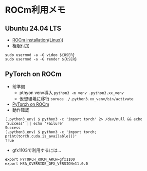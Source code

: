 # ROCm利用メモ
## Ubuntu 24.04 LTS
- [ROCm installation(Linux)](https://rocm.docs.amd.com/projects/install-on-linux/en/latest/index.html))
- 権限付加
```
sudo usermod -a -G video ${USER}
sudo usermod -a -G render ${USER}
```
## PyTorch on ROCm
- 前準備
  - pthyon venv導入 
    `python3 -m venv .python3.xx_venv`
  - 仮想環境に移行
    `soruce ./.python3.xx_venv/bin/activate`
- [PyTorch on ROCm](https://rocm.docs.amd.com/projects/install-on-linux/en/latest/install/3rd-party/pytorch-install.html)
- 動作確認
```
(.python3_env) $ python3 -c 'import torch' 2> /dev/null && echo 'Success' || echo 'Failure'
Success
(.python3_env) $ python3 -c 'import torch; print(torch.cuda.is_available())'
True
```
- gfx1103で利用するには...
```
export PYTORCH_ROCM_ARCH=gfx1100
export HSA_OVERRIDE_GFX_VERSION=11.0.0

```